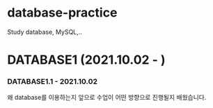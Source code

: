 # database-practice
Study database, MySQL,..

# DATABASE1 (2021.10.02 - )

### DATABASE1.1 - 2021.10.02
왜 database를 이용하는지 앞으로 수업이 어떤 방향으로 진행될지 배웠습니다.
